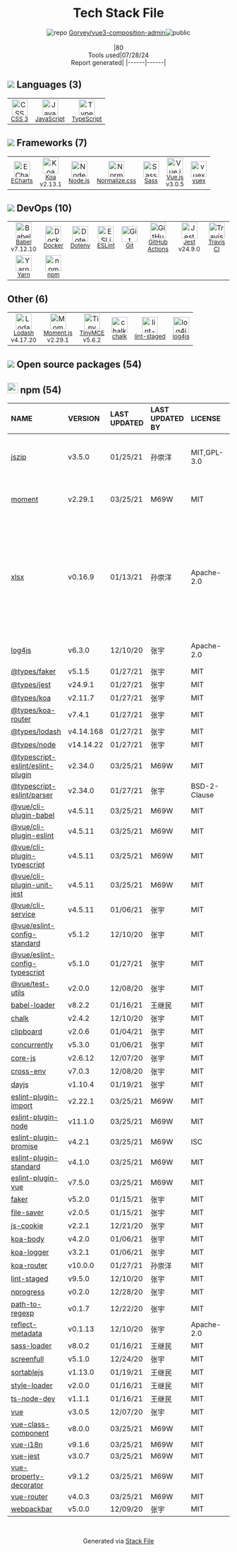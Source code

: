<!--
&lt;--- Readme.md Snippet without images Start ---&gt;
## Tech Stack
Gorvey/vue3-composition-admin is built on the following main stack:

- [JavaScript](https://developer.mozilla.org/en-US/docs/Web/JavaScript) – Languages
- [TypeScript](http://www.typescriptlang.org) – Languages
- [ECharts](https://echarts.apache.org/en/index.html) – Charting Libraries
- [Koa](http://koajs.com/) – Microframeworks (Backend)
- [Node.js](http://nodejs.org/) – Frameworks (Full Stack)
- [Normalize.css](https://necolas.github.io/normalize.css/) – CSS Pre-processors / Extensions
- [Sass](http://sass-lang.com/) – CSS Pre-processors / Extensions
- [Vue.js](http://vuejs.org/) – Javascript UI Libraries
- [vuex](https://vuex.vuejs.org) – State Management Library
- [Babel](http://babeljs.io/) – JavaScript Compilers
- [Docker](https://www.docker.com/) – Virtual Machine Platforms & Containers
- [ESLint](http://eslint.org/) – Code Review
- [GitHub Actions](https://github.com/features/actions) – Continuous Integration
- [Jest](http://facebook.github.io/jest/) – Javascript Testing Framework
- [Travis CI](http://travis-ci.com/) – Continuous Integration
- [Yarn](https://yarnpkg.com/) – Front End Package Manager
- [Lodash](https://lodash.com) – Javascript Utilities & Libraries
- [Moment.js](http://momentjs.com/) – Javascript Utilities & Libraries
- [TinyMCE](https://www.tiny.cloud/) – Javascript Utilities & Libraries

Full tech stack [here](/techstack.md)

&lt;--- Readme.md Snippet without images End ---&gt;

&lt;--- Readme.md Snippet with images Start ---&gt;
## Tech Stack
Gorvey/vue3-composition-admin is built on the following main stack:

- <img width='25' height='25' src='https://img.stackshare.io/service/1209/javascript.jpeg' alt='JavaScript'/> [JavaScript](https://developer.mozilla.org/en-US/docs/Web/JavaScript) – Languages
- <img width='25' height='25' src='https://img.stackshare.io/service/1612/bynNY5dJ.jpg' alt='TypeScript'/> [TypeScript](http://www.typescriptlang.org) – Languages
- <img width='25' height='25' src='https://img.stackshare.io/service/4230/aSzYQa43_400x400.jpg' alt='ECharts'/> [ECharts](https://echarts.apache.org/en/index.html) – Charting Libraries
- <img width='25' height='25' src='https://img.stackshare.io/service/1726/5055057.png' alt='Koa'/> [Koa](http://koajs.com/) – Microframeworks (Backend)
- <img width='25' height='25' src='https://img.stackshare.io/service/1011/n1JRsFeB_400x400.png' alt='Node.js'/> [Node.js](http://nodejs.org/) – Frameworks (Full Stack)
- <img width='25' height='25' src='https://img.stackshare.io/service/6361/default_8c8faac34fdcb5b696503f5166b5232ad0adcf6e.png' alt='Normalize.css'/> [Normalize.css](https://necolas.github.io/normalize.css/) – CSS Pre-processors / Extensions
- <img width='25' height='25' src='https://img.stackshare.io/service/1171/jCR2zNJV.png' alt='Sass'/> [Sass](http://sass-lang.com/) – CSS Pre-processors / Extensions
- <img width='25' height='25' src='https://img.stackshare.io/service/3837/paeckCWC.png' alt='Vue.js'/> [Vue.js](http://vuejs.org/) – Javascript UI Libraries
- <img width='25' height='25' src='https://img.stackshare.io/service/6705/6128107.png' alt='vuex'/> [vuex](https://vuex.vuejs.org) – State Management Library
- <img width='25' height='25' src='https://img.stackshare.io/service/2739/-1wfGjNw.png' alt='Babel'/> [Babel](http://babeljs.io/) – JavaScript Compilers
- <img width='25' height='25' src='https://img.stackshare.io/service/586/n4u37v9t_400x400.png' alt='Docker'/> [Docker](https://www.docker.com/) – Virtual Machine Platforms & Containers
- <img width='25' height='25' src='https://img.stackshare.io/service/3337/Q4L7Jncy.jpg' alt='ESLint'/> [ESLint](http://eslint.org/) – Code Review
- <img width='25' height='25' src='https://img.stackshare.io/service/11563/actions.png' alt='GitHub Actions'/> [GitHub Actions](https://github.com/features/actions) – Continuous Integration
- <img width='25' height='25' src='https://img.stackshare.io/service/830/jest.png' alt='Jest'/> [Jest](http://facebook.github.io/jest/) – Javascript Testing Framework
- <img width='25' height='25' src='https://img.stackshare.io/service/460/Lu6cGu0z_400x400.png' alt='Travis CI'/> [Travis CI](http://travis-ci.com/) – Continuous Integration
- <img width='25' height='25' src='https://img.stackshare.io/service/5848/44mC-kJ3.jpg' alt='Yarn'/> [Yarn](https://yarnpkg.com/) – Front End Package Manager
- <img width='25' height='25' src='https://img.stackshare.io/service/2438/lodash.png' alt='Lodash'/> [Lodash](https://lodash.com) – Javascript Utilities & Libraries
- <img width='25' height='25' src='https://img.stackshare.io/service/3643/Xrtdc94q_400x400.png' alt='Moment.js'/> [Moment.js](http://momentjs.com/) – Javascript Utilities & Libraries
- <img width='25' height='25' src='https://img.stackshare.io/service/3655/eVcDQYNK_400x400.png' alt='TinyMCE'/> [TinyMCE](https://www.tiny.cloud/) – Javascript Utilities & Libraries

Full tech stack [here](/techstack.md)

&lt;--- Readme.md Snippet with images End ---&gt;
-->
<div align="center">

# Tech Stack File
![](https://img.stackshare.io/repo.svg "repo") [Gorvey/vue3-composition-admin](https://github.com/Gorvey/vue3-composition-admin)![](https://img.stackshare.io/public_badge.svg "public")
<br/><br/>
|80<br/>Tools used|07/28/24 <br/>Report generated|
|------|------|
</div>

## <img src='https://img.stackshare.io/languages.svg'/> Languages (3)
<table><tr>
  <td align='center'>
  <img width='36' height='36' src='https://img.stackshare.io/service/6727/css.png' alt='CSS 3'>
  <br>
  <sub><a href="https://developer.mozilla.org/en-US/docs/Web/CSS/CSS3">CSS 3</a></sub>
  <br>
  <sub></sub>
</td>

<td align='center'>
  <img width='36' height='36' src='https://img.stackshare.io/service/1209/javascript.jpeg' alt='JavaScript'>
  <br>
  <sub><a href="https://developer.mozilla.org/en-US/docs/Web/JavaScript">JavaScript</a></sub>
  <br>
  <sub></sub>
</td>

<td align='center'>
  <img width='36' height='36' src='https://img.stackshare.io/service/1612/bynNY5dJ.jpg' alt='TypeScript'>
  <br>
  <sub><a href="http://www.typescriptlang.org">TypeScript</a></sub>
  <br>
  <sub></sub>
</td>

</tr>
</table>

## <img src='https://img.stackshare.io/frameworks.svg'/> Frameworks (7)
<table><tr>
  <td align='center'>
  <img width='36' height='36' src='https://img.stackshare.io/service/4230/aSzYQa43_400x400.jpg' alt='ECharts'>
  <br>
  <sub><a href="https://echarts.apache.org/en/index.html">ECharts</a></sub>
  <br>
  <sub></sub>
</td>

<td align='center'>
  <img width='36' height='36' src='https://img.stackshare.io/service/1726/5055057.png' alt='Koa'>
  <br>
  <sub><a href="http://koajs.com/">Koa</a></sub>
  <br>
  <sub>v2.13.1</sub>
</td>

<td align='center'>
  <img width='36' height='36' src='https://img.stackshare.io/service/1011/n1JRsFeB_400x400.png' alt='Node.js'>
  <br>
  <sub><a href="http://nodejs.org/">Node.js</a></sub>
  <br>
  <sub></sub>
</td>

<td align='center'>
  <img width='36' height='36' src='https://img.stackshare.io/service/6361/default_8c8faac34fdcb5b696503f5166b5232ad0adcf6e.png' alt='Normalize.css'>
  <br>
  <sub><a href="https://necolas.github.io/normalize.css/">Normalize.css</a></sub>
  <br>
  <sub></sub>
</td>

<td align='center'>
  <img width='36' height='36' src='https://img.stackshare.io/service/1171/jCR2zNJV.png' alt='Sass'>
  <br>
  <sub><a href="http://sass-lang.com/">Sass</a></sub>
  <br>
  <sub></sub>
</td>

<td align='center'>
  <img width='36' height='36' src='https://img.stackshare.io/service/3837/paeckCWC.png' alt='Vue.js'>
  <br>
  <sub><a href="http://vuejs.org/">Vue.js</a></sub>
  <br>
  <sub>v3.0.5</sub>
</td>

<td align='center'>
  <img width='36' height='36' src='https://img.stackshare.io/service/6705/6128107.png' alt='vuex'>
  <br>
  <sub><a href="https://vuex.vuejs.org">vuex</a></sub>
  <br>
  <sub></sub>
</td>

</tr>
</table>

## <img src='https://img.stackshare.io/devops.svg'/> DevOps (10)
<table><tr>
  <td align='center'>
  <img width='36' height='36' src='https://img.stackshare.io/service/2739/-1wfGjNw.png' alt='Babel'>
  <br>
  <sub><a href="http://babeljs.io/">Babel</a></sub>
  <br>
  <sub>v7.12.10</sub>
</td>

<td align='center'>
  <img width='36' height='36' src='https://img.stackshare.io/service/586/n4u37v9t_400x400.png' alt='Docker'>
  <br>
  <sub><a href="https://www.docker.com/">Docker</a></sub>
  <br>
  <sub></sub>
</td>

<td align='center'>
  <img width='36' height='36' src='https://img.stackshare.io/service/8067/default_90dcb1286af7685c68df319c764b80704df1155b.png' alt='Dotenv'>
  <br>
  <sub><a href="https://github.com/motdotla/dotenv">Dotenv</a></sub>
  <br>
  <sub></sub>
</td>

<td align='center'>
  <img width='36' height='36' src='https://img.stackshare.io/service/3337/Q4L7Jncy.jpg' alt='ESLint'>
  <br>
  <sub><a href="http://eslint.org/">ESLint</a></sub>
  <br>
  <sub></sub>
</td>

<td align='center'>
  <img width='36' height='36' src='https://img.stackshare.io/service/1046/git.png' alt='Git'>
  <br>
  <sub><a href="http://git-scm.com/">Git</a></sub>
  <br>
  <sub></sub>
</td>

<td align='center'>
  <img width='36' height='36' src='https://img.stackshare.io/service/11563/actions.png' alt='GitHub Actions'>
  <br>
  <sub><a href="https://github.com/features/actions">GitHub Actions</a></sub>
  <br>
  <sub></sub>
</td>

<td align='center'>
  <img width='36' height='36' src='https://img.stackshare.io/service/830/jest.png' alt='Jest'>
  <br>
  <sub><a href="http://facebook.github.io/jest/">Jest</a></sub>
  <br>
  <sub>v24.9.0</sub>
</td>

<td align='center'>
  <img width='36' height='36' src='https://img.stackshare.io/service/460/Lu6cGu0z_400x400.png' alt='Travis CI'>
  <br>
  <sub><a href="http://travis-ci.com/">Travis CI</a></sub>
  <br>
  <sub></sub>
</td>

</tr>
<tr>
  <td align='center'>
  <img width='36' height='36' src='https://img.stackshare.io/service/5848/44mC-kJ3.jpg' alt='Yarn'>
  <br>
  <sub><a href="https://yarnpkg.com/">Yarn</a></sub>
  <br>
  <sub></sub>
</td>

<td align='center'>
  <img width='36' height='36' src='https://img.stackshare.io/service/1120/lejvzrnlpb308aftn31u.png' alt='npm'>
  <br>
  <sub><a href="https://www.npmjs.com/">npm</a></sub>
  <br>
  <sub></sub>
</td>

</tr>
</table>

## Other (6)
<table><tr>
  <td align='center'>
  <img width='36' height='36' src='https://img.stackshare.io/service/2438/lodash.png' alt='Lodash'>
  <br>
  <sub><a href="https://lodash.com">Lodash</a></sub>
  <br>
  <sub>v4.17.20</sub>
</td>

<td align='center'>
  <img width='36' height='36' src='https://img.stackshare.io/service/3643/Xrtdc94q_400x400.png' alt='Moment.js'>
  <br>
  <sub><a href="http://momentjs.com/">Moment.js</a></sub>
  <br>
  <sub>v2.29.1</sub>
</td>

<td align='center'>
  <img width='36' height='36' src='https://img.stackshare.io/service/3655/eVcDQYNK_400x400.png' alt='TinyMCE'>
  <br>
  <sub><a href="https://www.tiny.cloud/">TinyMCE</a></sub>
  <br>
  <sub>v5.6.2</sub>
</td>

<td align='center'>
  <img width='36' height='36' src='https://img.stackshare.io/service/8072/13122722.png' alt='chalk'>
  <br>
  <sub><a href="https://github.com/chalk/chalk">chalk</a></sub>
  <br>
  <sub></sub>
</td>

<td align='center'>
  <img width='36' height='36' src='https://img.stackshare.io/service/10577/11071.jpeg' alt='lint-staged'>
  <br>
  <sub><a href="https://github.com/okonet/lint-staged">lint-staged</a></sub>
  <br>
  <sub></sub>
</td>

<td align='center'>
  <img width='36' height='36' src='https://img.stackshare.io/service/3962/pBeeJQDQ_normal.png' alt='log4js'>
  <br>
  <sub><a href="http://stritti.github.io/log4js/">log4js</a></sub>
  <br>
  <sub></sub>
</td>

</tr>
</table>


## <img src='https://img.stackshare.io/group.svg' /> Open source packages (54)</h2>

## <img width='24' height='24' src='https://img.stackshare.io/service/1120/lejvzrnlpb308aftn31u.png'/> npm (54)

|NAME|VERSION|LAST UPDATED|LAST UPDATED BY|LICENSE|VULNERABILITIES|
|:------|:------|:------|:------|:------|:------|
|[jszip](https://www.npmjs.com/jszip)|v3.5.0|01/25/21|孙崇洋 |MIT,GPL-3.0|[CVE-2022-48285](https://github.com/advisories/GHSA-36fh-84j7-cv5h) (High)<br/>[CVE-2021-23413](https://github.com/advisories/GHSA-jg8v-48h5-wgxg) (Moderate)|
|[moment](https://www.npmjs.com/moment)|v2.29.1|03/25/21|M69W |MIT|[CVE-2022-24785](https://github.com/advisories/GHSA-8hfj-j24r-96c4) (High)<br/>[CVE-2022-31129](https://github.com/advisories/GHSA-wc69-rhjr-hc9g) (High)|
|[xlsx](https://www.npmjs.com/xlsx)|v0.16.9|01/13/21|孙崇洋 |Apache-2.0|[CVE-2024-22363](https://github.com/advisories/GHSA-5pgg-2g8v-p4x9) (High)<br/>[CVE-2023-30533](https://github.com/advisories/GHSA-4r6h-8v6p-xvw6) (High)<br/>[CVE-2021-32013](https://github.com/advisories/GHSA-8vcr-vxm8-293m) (Moderate)<br/>[CVE-2021-32012](https://github.com/advisories/GHSA-3x9f-74h4-2fqr) (Moderate)<br/>[CVE-2021-32014](https://github.com/advisories/GHSA-g973-978j-2c3p) (Moderate)|
|[log4js](https://www.npmjs.com/log4js)|v6.3.0|12/10/20|张宇 |Apache-2.0|[CVE-2022-21704](https://github.com/advisories/GHSA-82v2-mx6x-wq7q) (Moderate)|
|[@types/faker](https://www.npmjs.com/@types/faker)|v5.1.5|01/27/21|张宇 |MIT|N/A|
|[@types/jest](https://www.npmjs.com/@types/jest)|v24.9.1|01/27/21|张宇 |MIT|N/A|
|[@types/koa](https://www.npmjs.com/@types/koa)|v2.11.7|01/27/21|张宇 |MIT|N/A|
|[@types/koa-router](https://www.npmjs.com/@types/koa-router)|v7.4.1|01/27/21|张宇 |MIT|N/A|
|[@types/lodash](https://www.npmjs.com/@types/lodash)|v4.14.168|01/27/21|张宇 |MIT|N/A|
|[@types/node](https://www.npmjs.com/@types/node)|v14.14.22|01/27/21|张宇 |MIT|N/A|
|[@typescript-eslint/eslint-plugin](https://www.npmjs.com/@typescript-eslint/eslint-plugin)|v2.34.0|03/25/21|M69W |MIT|N/A|
|[@typescript-eslint/parser](https://www.npmjs.com/@typescript-eslint/parser)|v2.34.0|01/27/21|张宇 |BSD-2-Clause|N/A|
|[@vue/cli-plugin-babel](https://www.npmjs.com/@vue/cli-plugin-babel)|v4.5.11|03/25/21|M69W |MIT|N/A|
|[@vue/cli-plugin-eslint](https://www.npmjs.com/@vue/cli-plugin-eslint)|v4.5.11|03/25/21|M69W |MIT|N/A|
|[@vue/cli-plugin-typescript](https://www.npmjs.com/@vue/cli-plugin-typescript)|v4.5.11|03/25/21|M69W |MIT|N/A|
|[@vue/cli-plugin-unit-jest](https://www.npmjs.com/@vue/cli-plugin-unit-jest)|v4.5.11|03/25/21|M69W |MIT|N/A|
|[@vue/cli-service](https://www.npmjs.com/@vue/cli-service)|v4.5.11|01/06/21|张宇 |MIT|N/A|
|[@vue/eslint-config-standard](https://www.npmjs.com/@vue/eslint-config-standard)|v5.1.2|12/10/20|张宇 |MIT|N/A|
|[@vue/eslint-config-typescript](https://www.npmjs.com/@vue/eslint-config-typescript)|v5.1.0|01/27/21|张宇 |MIT|N/A|
|[@vue/test-utils](https://www.npmjs.com/@vue/test-utils)|v2.0.0|12/08/20|张宇 |MIT|N/A|
|[babel-loader](https://www.npmjs.com/babel-loader)|v8.2.2|01/16/21|王继民 |MIT|N/A|
|[chalk](https://www.npmjs.com/chalk)|v2.4.2|12/10/20|张宇 |MIT|N/A|
|[clipboard](https://www.npmjs.com/clipboard)|v2.0.6|01/04/21|张宇 |MIT|N/A|
|[concurrently](https://www.npmjs.com/concurrently)|v5.3.0|01/06/21|张宇 |MIT|N/A|
|[core-js](https://www.npmjs.com/core-js)|v2.6.12|12/07/20|张宇 |MIT|N/A|
|[cross-env](https://www.npmjs.com/cross-env)|v7.0.3|12/08/20|张宇 |MIT|N/A|
|[dayjs](https://www.npmjs.com/dayjs)|v1.10.4|01/19/21|张宇 |MIT|N/A|
|[eslint-plugin-import](https://www.npmjs.com/eslint-plugin-import)|v2.22.1|03/25/21|M69W |MIT|N/A|
|[eslint-plugin-node](https://www.npmjs.com/eslint-plugin-node)|v11.1.0|03/25/21|M69W |MIT|N/A|
|[eslint-plugin-promise](https://www.npmjs.com/eslint-plugin-promise)|v4.2.1|03/25/21|M69W |ISC|N/A|
|[eslint-plugin-standard](https://www.npmjs.com/eslint-plugin-standard)|v4.1.0|03/25/21|M69W |MIT|N/A|
|[eslint-plugin-vue](https://www.npmjs.com/eslint-plugin-vue)|v7.5.0|03/25/21|M69W |MIT|N/A|
|[faker](https://www.npmjs.com/faker)|v5.2.0|01/15/21|张宇 |MIT|N/A|
|[file-saver](https://www.npmjs.com/file-saver)|v2.0.5|01/15/21|张宇 |MIT|N/A|
|[js-cookie](https://www.npmjs.com/js-cookie)|v2.2.1|12/21/20|张宇 |MIT|N/A|
|[koa-body](https://www.npmjs.com/koa-body)|v4.2.0|01/06/21|张宇 |MIT|N/A|
|[koa-logger](https://www.npmjs.com/koa-logger)|v3.2.1|01/06/21|张宇 |MIT|N/A|
|[koa-router](https://www.npmjs.com/koa-router)|v10.0.0|01/27/21|孙崇洋 |MIT|N/A|
|[lint-staged](https://www.npmjs.com/lint-staged)|v9.5.0|12/10/20|张宇 |MIT|N/A|
|[nprogress](https://www.npmjs.com/nprogress)|v0.2.0|12/28/20|张宇 |MIT|N/A|
|[path-to-regexp](https://www.npmjs.com/path-to-regexp)|v0.1.7|12/22/20|张宇 |MIT|N/A|
|[reflect-metadata](https://www.npmjs.com/reflect-metadata)|v0.1.13|12/10/20|张宇 |Apache-2.0|N/A|
|[sass-loader](https://www.npmjs.com/sass-loader)|v8.0.2|01/16/21|王继民 |MIT|N/A|
|[screenfull](https://www.npmjs.com/screenfull)|v5.1.0|12/24/20|张宇 |MIT|N/A|
|[sortablejs](https://www.npmjs.com/sortablejs)|v1.13.0|01/19/21|王继民 |MIT|N/A|
|[style-loader](https://www.npmjs.com/style-loader)|v2.0.0|01/16/21|王继民 |MIT|N/A|
|[ts-node-dev](https://www.npmjs.com/ts-node-dev)|v1.1.1|01/16/21|王继民 |MIT|N/A|
|[vue](https://www.npmjs.com/vue)|v3.0.5|12/07/20|张宇 |MIT|N/A|
|[vue-class-component](https://www.npmjs.com/vue-class-component)|v8.0.0|03/25/21|M69W |MIT|N/A|
|[vue-i18n](https://www.npmjs.com/vue-i18n)|v9.1.6|03/25/21|M69W |MIT|N/A|
|[vue-jest](https://www.npmjs.com/vue-jest)|v3.0.7|03/25/21|M69W |MIT|N/A|
|[vue-property-decorator](https://www.npmjs.com/vue-property-decorator)|v9.1.2|03/25/21|M69W |MIT|N/A|
|[vue-router](https://www.npmjs.com/vue-router)|v4.0.3|03/25/21|M69W |MIT|N/A|
|[webpackbar](https://www.npmjs.com/webpackbar)|v5.0.0|12/09/20|张宇 |MIT|N/A|

<br/>
<div align='center'>

Generated via [Stack File](https://github.com/marketplace/stack-file)
